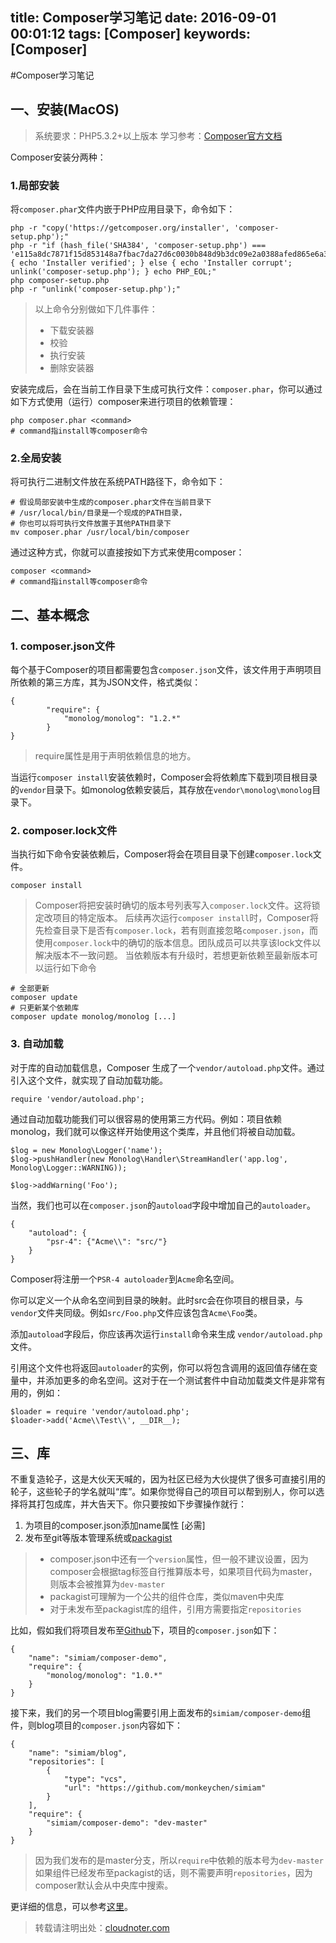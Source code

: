 title: Composer学习笔记
date: 2016-09-01 00:01:12
tags: [Composer]
keywords: [Composer]
---
#Composer学习笔记

## 一、安装(MacOS)
> 系统要求：PHP5.3.2+以上版本
> 学习参考：[Composer官方文档][1]

Composer安装分两种：
### 1.局部安装
将`composer.phar`文件内嵌于PHP应用目录下，命令如下：

```
php -r "copy('https://getcomposer.org/installer', 'composer-setup.php');"
php -r "if (hash_file('SHA384', 'composer-setup.php') === 'e115a8dc7871f15d853148a7fbac7da27d6c0030b848d9b3dc09e2a0388afed865e6a3d6b3c0fad45c48e2b5fc1196ae') { echo 'Installer verified'; } else { echo 'Installer corrupt'; unlink('composer-setup.php'); } echo PHP_EOL;"
php composer-setup.php
php -r "unlink('composer-setup.php');"
```

> 以上命令分别做如下几件事件：
> * 下载安装器
> * 校验
> * 执行安装
> * 删除安装器

安装完成后，会在当前工作目录下生成可执行文件：`composer.phar`，你可以通过如下方式使用（运行）composer来进行项目的依赖管理：

```
php composer.phar <command>
# command指install等composer命令
```

<!--more-->
### 2.全局安装
将可执行二进制文件放在系统PATH路径下，命令如下：

```
# 假设局部安装中生成的composer.phar文件在当前目录下
# /usr/local/bin/目录是一个现成的PATH目录，
# 你也可以将可执行文件放置于其他PATH目录下
mv composer.phar /usr/local/bin/composer
```

通过这种方式，你就可以直接按如下方式来使用composer：

```
composer <command>
# command指install等composer命令
```

## 二、基本概念
### 1. composer.json文件

每个基于Composer的项目都需要包含`composer.json`文件，该文件用于声明项目所依赖的第三方库，其为JSON文件，格式类似：

```
{
       	"require": {
       		"monolog/monolog": "1.2.*"
       	}
}
```

> require属性是用于声明依赖信息的地方。

当运行`composer install`安装依赖时，Composer会将依赖库下载到项目根目录的`vendor`目录下。如monolog依赖安装后，其存放在`vendor\monolog\monolog`目录下。

### 2. composer.lock文件

当执行如下命令安装依赖后，Composer将会在项目目录下创建`composer.lock`文件。

```
composer install
```

> Composer将把安装时确切的版本号列表写入`composer.lock`文件。这将锁定改项目的特定版本。
> 后续再次运行`composer install`时，Composer将先检查目录下是否有`composer.lock`，若有则直接忽略`composer.json`，而使用`composer.lock`中的确切的版本信息。团队成员可以共享该lock文件以解决版本不一致问题。
> 当依赖版本有升级时，若想更新依赖至最新版本可以运行如下命令

```
# 全部更新
composer update
# 只更新某个依赖库
composer update monolog/monolog [...]
```
### 3. 自动加载

对于库的自动加载信息，Composer 生成了一个`vendor/autoload.php`文件。通过引入这个文件，就实现了自动加载功能。

```
require 'vendor/autoload.php';
```

通过自动加载功能我们可以很容易的使用第三方代码。例如：项目依赖monolog，我们就可以像这样开始使用这个类库，并且他们将被自动加载。

```
$log = new Monolog\Logger('name');
$log->pushHandler(new Monolog\Handler\StreamHandler('app.log', Monolog\Logger::WARNING));

$log->addWarning('Foo');
```

当然，我们也可以在`composer.json`的`autoload`字段中增加自己的`autoloader`。

```
{
    "autoload": {
        "psr-4": {"Acme\\": "src/"}
    }
}
```

Composer将注册一个`PSR-4 autoloader`到`Acme`命名空间。

你可以定义一个从命名空间到目录的映射。此时src会在你项目的根目录，与`vendor`文件夹同级。例如`src/Foo.php`文件应该包含`Acme\Foo`类。

添加`autoload`字段后，你应该再次运行`install`命令来生成 `vendor/autoload.php`文件。

引用这个文件也将返回`autoloader`的实例，你可以将包含调用的返回值存储在变量中，并添加更多的命名空间。这对于在一个测试套件中自动加载类文件是非常有用的，例如：

```
$loader = require 'vendor/autoload.php';
$loader->add('Acme\\Test\\', __DIR__);
```

## 三、库
不重复造轮子，这是大伙天天喊的，因为社区已经为大伙提供了很多可直接引用的轮子，这些轮子的学名就叫“库”。如果你觉得自己的项目可以帮到别人，你可以选择将其打包成库，并大告天下。你只要按如下步骤操作就行：

1. 为项目的composer.json添加name属性 [必需]
2. 发布至git等版本管理系统或[packagist][3]

> * composer.json中还有一个`version`属性，但一般不建议设置，因为composer会根据tag标签自行推算版本号，如果项目代码为master，则版本会被推算为`dev-master`
> * packagist可理解为一个公共的组件仓库，类似maven中央库
> * 对于未发布至packagist库的组件，引用方需要指定`repositories`

比如，假如我们将项目发布至[Github](https://github.com/monkeychen/simiam)下，项目的`composer.json`如下：

```
{
    "name": "simiam/composer-demo",
    "require": {
        "monolog/monolog": "1.0.*"
    }
}
```
接下来，我们的另一个项目blog需要引用上面发布的`simiam/composer-demo`组件，则blog项目的`composer.json`内容如下：

```
{
    "name": "simiam/blog",
    "repositories": [
        {
            "type": "vcs",
            "url": "https://github.com/monkeychen/simiam"
        }
    ],
    "require": {
        "simiam/composer-demo": "dev-master"
    }
}
```

> 因为我们发布的是master分支，所以`require`中依赖的版本号为`dev-master`
> 如果组件已经发布至packagist的话，则不需要声明`repositories`，因为composer默认会从中央库中搜索。

更详细的信息，可以参考[这里][2]。

> 转载请注明出处：[cloudnoter.com](http://cloudnoter.com)

[1]: https://getcomposer.org/doc/
[2]: https://getcomposer.org/doc/02-libraries.md
[3]: https://packagist.org/


